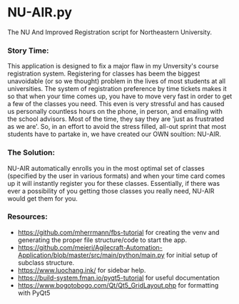 # NU-AIR.py
The NU And Improved Registration script for Northeastern University. 

### Story Time:
This application is designed to fix a major flaw in my Unversity's course registration system. Registering for classes has beem the
biggest unavoidable (or so we thought) problem in the lives of most students at all universities. The system of registration preference by time tickets makes it so that when your time comes up, you have to move very fast in order to get a few of the classes you need. This even is very stressful and has caused us personally countless hours on the phone, in person, and emailing with the school advisors. Most of the time, they say they are 'just as frustrated as we are'. So, in an effort to avoid the stress filled, all-out sprint that most students have to partake in, we have created our OWN soultion: NU-AIR.

### The Solution:
NU-AIR automatically enrolls you in the most optimal set of classes (specified by the user in various formats) and when your time card comes up it will instantly register you for these classes. Essentially, if there was ever a possibility of you getting those classes you really need, NU-AIR would get them for you.

### Resources:
- https://github.com/mherrmann/fbs-tutorial for creating the venv and generating the proper file structure/code to start the app.
- https://github.com/meieri/Agilecraft-Automation-Application/blob/master/src/main/python/main.py for initial setup of subclass structure.
- https://www.luochang.ink/ for sidebar help.
- https://build-system.fman.io/pyqt5-tutorial for useful documentation
- https://www.bogotobogo.com/Qt/Qt5_GridLayout.php for formatting with PyQt5
